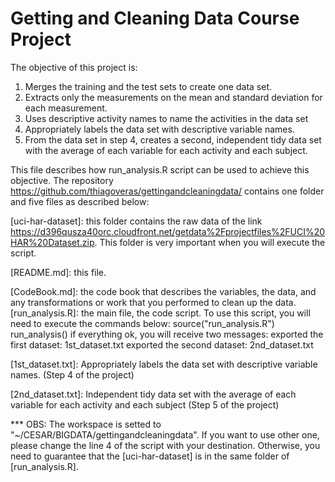 Getting and Cleaning Data Course Project
========================================

The objective of this project is:
1. Merges the training and the test sets to create one data set.
2. Extracts only the measurements on the mean and standard deviation for each measurement. 
3. Uses descriptive activity names to name the activities in the data set
4. Appropriately labels the data set with descriptive variable names. 
5. From the data set in step 4, creates a second, independent tidy data set with the average of each variable for each activity and each subject.

This file describes how run_analysis.R script can be used to achieve this objective.
The repository https://github.com/thiagoveras/gettingandcleaningdata/ contains one folder and five files as described below:

[uci-har-dataset]: this folder contains the raw data of the link https://d396qusza40orc.cloudfront.net/getdata%2Fprojectfiles%2FUCI%20HAR%20Dataset.zip. This folder is very important when you will execute the script.

[README.md]: this file.

[CodeBook.md]: the code book that describes the variables, the data, and any transformations or work that you performed to clean up the data.
[run_analysis.R]: the main file, the code script. To use this script, you will need to execute the commands below:
source("run_analysis.R")
run_analysis()
if everything ok, you will receive two messages:
exported the first dataset: 1st_dataset.txt
exported the second dataset: 2nd_dataset.txt

[1st_dataset.txt]: Appropriately labels the data set with descriptive variable names. (Step 4 of the project)

[2nd_dataset.txt]: Independent tidy data set with the average of each variable for each activity and each subject (Step 5 of the project)

*** OBS: The workspace is setted to "~/CESAR/BIGDATA/gettingandcleaningdata". If you want to use other one, please change the line 4 of the script with your destination. Otherwise, you need to guarantee that the [uci-har-dataset] is in the same folder of [run_analysis.R]. 
